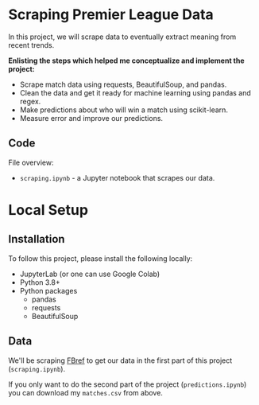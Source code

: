 # Scraping Premier League Data

In this project, we will scrape data to eventually extract meaning from recent trends.

**Enlisting the steps which helped me conceptualize and implement the project:**

-   Scrape match data using requests, BeautifulSoup, and pandas.
-   Clean the data and get it ready for machine learning using pandas and regex.
-   Make predictions about who will win a match using scikit-learn.
-   Measure error and improve our predictions.

## Code

File overview:

-   `scraping.ipynb`  - a Jupyter notebook that scrapes our data.

# Local Setup

## Installation

To follow this project, please install the following locally:

-   JupyterLab (or one can use Google Colab)
-   Python 3.8+
-   Python packages
    -   pandas
    -   requests
    -   BeautifulSoup

## Data


We'll be scraping  [FBref](https://fbref.com/en/)  to get our data in the first part of this project (`scraping.ipynb`).

If you only want to do the second part of the project (`predictions.ipynb`) you can download my `matches.csv`  from above.
